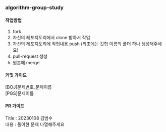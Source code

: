 ### algorithm-group-study

#### 작업방법
1. fork
2. 자신의 레포지토리에서 clone 받아서 작업
3. 자신의 레포지토리에 작업내용 push (최초에는 깃헙 이름의 폴더 하나 생성해주세요)
4. pull-request 생성
5. 원본에 merge

#### 커밋 가이드
  
[BOJ]문제번호_문제이름  
[PGS]문제이름

#### PR 가이드
  
Title : 20230108 김범수  
내용 : 풀이한 문제 나열해주세요
